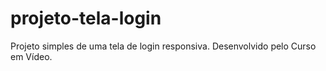 # projeto-tela-login
 Projeto simples de uma tela de login responsiva. Desenvolvido pelo Curso em Vídeo.
